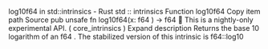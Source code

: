 log10f64 in std::intrinsics - Rust
std
::
intrinsics
Function
log10f64
Copy item path
Source
pub unsafe fn log10f64(x:
f64
) ->
f64
🔬
This is a nightly-only experimental API. (
core_intrinsics
)
Expand description
Returns the base 10 logarithm of an
f64
.
The stabilized version of this intrinsic is
f64::log10